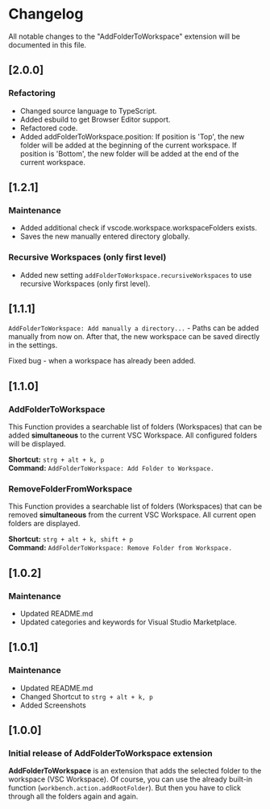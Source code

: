 # Changelog

All notable changes to the "AddFolderToWorkspace" extension will be documented in this file.

## [2.0.0]

### Refactoring

- Changed source language to TypeScript.
- Added esbuild to get Browser Editor support.
- Refactored code.
- Added addFolderToWorkspace.position: If position is 'Top', the new folder will be added at the beginning of the current workspace. If position is 'Bottom', the new folder will be added at the end of the current workspace.

## [1.2.1]

### Maintenance

- Added additional check if vscode.workspace.workspaceFolders exists.
- Saves the new manually entered directory globally.

### Recursive Workspaces (only first level)

- Added new setting `addFolderToWorkspace.recursiveWorkspaces` to use recursive Workspaces (only first level).

## [1.1.1]

`AddFolderToWorkspace: Add manually a directory...` - Paths can be added manually from now on. After that, the new workspace can be saved directly in the settings.

Fixed bug - when a workspace has already been added.

## [1.1.0]

### AddFolderToWorkspace

This Function provides a searchable list of folders (Workspaces) that can be added **simultaneous** to the current VSC Workspace. All configured folders will be displayed.

**Shortcut:** ```strg + alt + k, p```<br>
**Command:**  ```AddFolderToWorkspace: Add Folder to Workspace.```

### RemoveFolderFromWorkspace

This Function provides a searchable list of folders (Workspaces) that can be removed **simultaneous** from the current VSC Workspace. All current open folders are displayed.

**Shortcut:** ```strg + alt + k, shift + p```<br>
**Command:**  ```AddFolderToWorkspace: Remove Folder from Workspace.```

## [1.0.2]

### Maintenance

- Updated README.md
- Updated categories and keywords for Visual Studio Marketplace.

## [1.0.1]

### Maintenance

- Updated README.md
- Changed Shortcut to ```strg + alt + k, p```
- Added Screenshots

## [1.0.0]

### Initial release of AddFolderToWorkspace extension

**AddFolderToWorkspace** is an extension that adds the selected folder to the workspace (VSC Workspace).
Of course, you can use the already built-in function (`workbench.action.addRootFolder`). But then you have to click through all the folders again and again.
